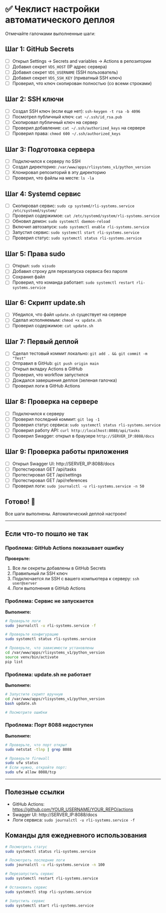 # ✅ Чеклист настройки автоматического деплоя

Отмечайте галочками выполненные шаги:

## Шаг 1: GitHub Secrets

- [ ] Открыл Settings → Secrets and variables → Actions в репозитории
- [ ] Добавил секрет `VDS_HOST` (IP адрес сервера)
- [ ] Добавил секрет `VDS_USERNAME` (SSH пользователь)
- [ ] Добавил секрет `VDS_SSH_KEY` (приватный SSH ключ)
- [ ] Проверил, что ключ скопирован полностью (со всеми строками)

## Шаг 2: SSH ключи

- [ ] Создал SSH ключ (если еще нет): `ssh-keygen -t rsa -b 4096`
- [ ] Посмотрел публичный ключ: `cat ~/.ssh/id_rsa.pub`
- [ ] Скопировал публичный ключ на сервер
- [ ] Проверил добавление: `cat ~/.ssh/authorized_keys` на сервере
- [ ] Проверил права: `chmod 600 ~/.ssh/authorized_keys`

## Шаг 3: Подготовка сервера

- [ ] Подключился к серверу по SSH
- [ ] Создал директорию: `/var/www/apps/rlisystems_v1/python_version`
- [ ] Клонировал репозиторий в эту директорию
- [ ] Проверил, что файлы на месте: `ls -la`

## Шаг 4: Systemd сервис

- [ ] Скопировал сервис: `sudo cp systemd/rli-systems.service /etc/systemd/system/`
- [ ] Проверил содержимое: `cat /etc/systemd/system/rli-systems.service`
- [ ] Обновил демон: `sudo systemctl daemon-reload`
- [ ] Включил автозапуск: `sudo systemctl enable rli-systems.service`
- [ ] Запустил сервис: `sudo systemctl start rli-systems.service`
- [ ] Проверил статус: `sudo systemctl status rli-systems.service`

## Шаг 5: Права sudo

- [ ] Открыл: `sudo visudo`
- [ ] Добавил строку для перезапуска сервиса без пароля
- [ ] Сохранил файл
- [ ] Проверил, что команда работает: `sudo systemctl restart rli-systems.service`

## Шаг 6: Скрипт update.sh

- [ ] Убедился, что файл `update.sh` существует на сервере
- [ ] Сделал исполняемым: `chmod +x update.sh`
- [ ] Проверил содержимое: `cat update.sh`

## Шаг 7: Первый деплой

- [ ] Сделал тестовый коммит локально: `git add . && git commit -m "Test"`
- [ ] Отправил в GitHub: `git push origin main`
- [ ] Открыл вкладку Actions в GitHub
- [ ] Проверил, что workflow запустился
- [ ] Дождался завершения деплоя (зеленая галочка)
- [ ] Проверил логи в GitHub Actions

## Шаг 8: Проверка на сервере

- [ ] Подключился к серверу
- [ ] Проверил последний коммит: `git log -1`
- [ ] Проверил статус сервиса: `sudo systemctl status rli-systems.service`
- [ ] Проверил работу API: `curl http://localhost:8088/api/tasks`
- [ ] Проверил Swagger: открыл в браузере `http://SERVER_IP:8088/docs`

## Шаг 9: Проверка работы приложения

- [ ] Открыл Swagger UI: http://SERVER_IP:8088/docs
- [ ] Протестировал GET /api/tasks
- [ ] Протестировал GET /api/settings
- [ ] Протестировал GET /api/references
- [ ] Проверил логи: `sudo journalctl -u rli-systems.service -n 50`

## Готово! 🎉

Все шаги выполнены. Автоматический деплой настроен!

---

## Если что-то пошло не так

### Проблема: GitHub Actions показывает ошибку

**Проверьте:**
1. Все ли секреты добавлены в GitHub Secrets
2. Правильный ли SSH ключ
3. Подключается ли SSH с вашего компьютера к серверу: `ssh user@server`
4. Логи выполнения в GitHub Actions

### Проблема: Сервис не запускается

**Выполните:**
```bash
# Проверьте логи
sudo journalctl -u rli-systems.service -f

# Проверьте конфигурацию
sudo systemctl status rli-systems.service

# Проверьте, что зависимости установлены
cd /var/www/apps/rlisystems_v1/python_version
source venv/bin/activate
pip list
```

### Проблема: update.sh не работает

**Выполните:**
```bash
# Запустите скрипт вручную
cd /var/www/apps/rlisystems_v1/python_version
bash update.sh

# Посмотрите ошибки
```

### Проблема: Порт 8088 недоступен

**Выполните:**
```bash
# Проверьте, что порт открыт
sudo netstat -tlnp | grep 8088

# Проверьте firewall
sudo ufw status
# Если нужно, откройте порт:
sudo ufw allow 8088/tcp
```

---

## Полезные ссылки

- GitHub Actions: https://github.com/YOUR_USERNAME/YOUR_REPO/actions
- Swagger UI: http://SERVER_IP:8088/docs
- Логи сервиса: `sudo journalctl -u rli-systems.service -f`

## Команды для ежедневного использования

```bash
# Посмотреть статус
sudo systemctl status rli-systems.service

# Посмотреть последние логи
sudo journalctl -u rli-systems.service -n 100

# Перезапустить сервис
sudo systemctl restart rli-systems.service

# Остановить сервис
sudo systemctl stop rli-systems.service

# Запустить сервис
sudo systemctl start rli-systems.service
```

